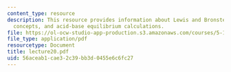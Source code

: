 ```yaml
---
content_type: resource
description: This resource provides information about Lewis and Bronsted acid-base
  concepts, and acid-base equilibrium calculations.
file: https://ol-ocw-studio-app-production.s3.amazonaws.com/courses/5-112-principles-of-chemical-science-fall-2005/56aceab1cae32c39bb3d0455e6c6fc27_lecture20.pdf
file_type: application/pdf
resourcetype: Document
title: lecture20.pdf
uid: 56aceab1-cae3-2c39-bb3d-0455e6c6fc27
---
```


